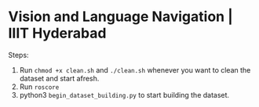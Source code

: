 # Vision and Language Navigation | IIIT Hyderabad

Steps: 
1. Run `chmod +x clean.sh` and `./clean.sh` whenever you want to clean the dataset and start afresh.
2. Run `roscore`
3. python3 `begin_dataset_building.py` to start building the dataset.
